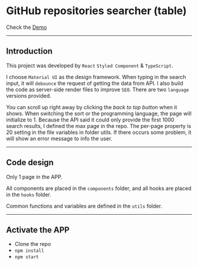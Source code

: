 # GitHub repositories searcher (table)

Check the [Demo](https://chifangchen.github.io/github-repos-table/)

---

## Introduction

This project was developed by `React` `Styled Component` & `TypeScript`.

I choose `Material UI` as the design framework. When typing in the search input, it will `debounce` the request of getting the data from API. I also build the code as server-side render files to improve `SEO`. There are two `language` versions provided.

You can scroll up right away by clicking the _back to top button_ when it shows. When switching the sort or the programming language, the page will initialize to 1. Because the API said it could only provide the first 1000 search results, I defined the max page in the repo. The per-page property is 20 setting in the file variables in folder utils. If there occurs some problem, it will show an error message to info the user.

---

## Code design

Only 1 page in the APP.

All components are placed in the `components` folder, and all hooks are placed in the `hooks` folder.

Common functions and variables are defined in the `utils` folder.

---

## Activate the APP

- Clone the repo
- `npm install`
- `npm start`
